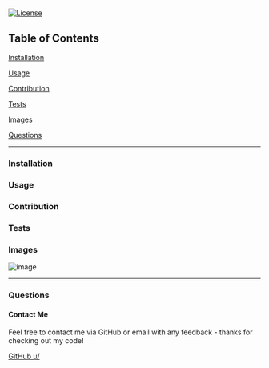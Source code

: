 
# 
[![License](https://img.shields.io/badge/license-Apache-orange)](https://opensource.org/licenses)



## Table of Contents

[Installation](#installation)

[Usage](#usage)

[Contribution](#contribution)

[Tests](#tests)

[Images](#images)

[Questions](#questions)

----

<a name="installation"></a>
### Installation



<a name="usage"></a>
### Usage



<a name="contribution"></a>
### Contribution



<a name="tests"></a>
### Tests



<a name="images"></a>
### Images

![image](../assets/images/) 


----

<a name="questions"></a>
### Questions
#### Contact Me

Feel free to contact me via GitHub or email with any feedback - thanks for checking out my code!

[GitHub u/](https://github.com/)

